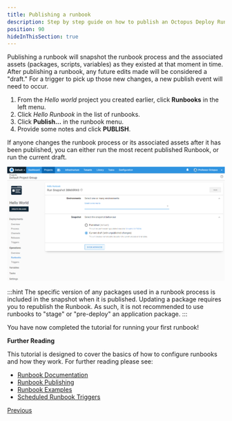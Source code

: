 ```yaml
---
title: Publishing a runbook
description: Step by step guide on how to publish an Octopus Deploy Runbook to use with triggers.
position: 90
hideInThisSection: true
---
```


Publishing a runbook will snapshot the runbook process and the associated assets (packages, scripts, variables) as they existed at that moment in time.  After publishing a runbook, any future edits made will be considered a "draft."  For a trigger to pick up those new changes, a new publish event will need to occur.

1. From the *Hello world* project you created earlier, click **Runbooks** in the left menu.
1. Click *Hello Runbook* in the list of runbooks.
1. Click **Publish...** in the runbook menu.
1. Provide some notes and click **PUBLISH**.

If anyone changes the runbook process or its associated assets after it has been published, you can either run the most recent published Runbook, or run the current draft.

![Running a runbook after it was published and changes were detected](images/run-runbook-post-publish-changes.png)

:::hint
The specific version of any packages used in a runbook process is included in the snapshot when it is published.  Updating a package requires you to republish the Runbook.  As such, it is not recommended to use runbooks to "stage" or "pre-deploy" an application package.
:::

You have now completed the tutorial for running your first runbook!

**Further Reading**

This tutorial is designed to cover the basics of how to configure runbooks and how they work.  For further reading please see:

- [Runbook Documentation](/docs/runbooks/index.md)
- [Runbook Publishing](/docs/runbooks/runbook-publishing/index.md)
- [Runbook Examples](/docs/runbooks/runbook-examples/index.md)
- [Scheduled Runbook Triggers](/docs/runbooks/scheduled-runbook-trigger/index.md)

<span><a class="btn btn-outline-dark" href="/docs/getting-started/first-runbook-run/define-the-runbook-process-for-targets">Previous</a></span>